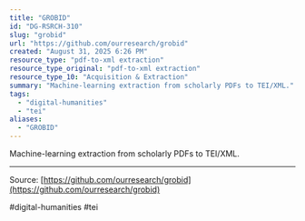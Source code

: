 ```yaml
---
title: "GROBID"
id: "DG-RSRCH-310"
slug: "grobid"
url: "https://github.com/ourresearch/grobid"
created: "August 31, 2025 6:26 PM"
resource_type: "pdf-to-xml extraction"
resource_type_original: "pdf-to-xml extraction"
resource_type_10: "Acquisition & Extraction"
summary: "Machine-learning extraction from scholarly PDFs to TEI/XML."
tags:
  - "digital-humanities"
  - "tei"
aliases:
  - "GROBID"
---
```


Machine-learning extraction from scholarly PDFs to TEI/XML.

---

Source: [https://github.com/ourresearch/grobid](https://github.com/ourresearch/grobid)

#digital-humanities #tei
